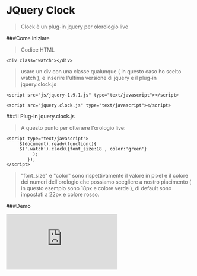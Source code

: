 # JQuery Clock

>Clock è un plug-in jquery per olorologio live

###Come iniziare

>Codice HTML

    <div class="watch"></div>



>usare un div con una classe qualunque ( in questo caso ho scelto watch ), e inserire l'ultima versione di jquery e il plug-in jquery.clock.js

    <script src="js/jquery-1.9.1.js" type="text/javascript"></script>
     
    <script src="jquery.clock.js" type="text/javascript"></script>
     
###Il Plug-in jquery.clock.js     
>A questo punto per ottenere l'orologio live:

    <script type="text/javascript">
         $(document).ready(function(){
         $('.watch').clock({font_size:18 , color:'green'}
              );
            });
    </script>
    
> "font_size" e "color" sono rispettivamente il valore in pixel e il colore dei numeri dell'orologio che possiamo scegliere a nostro piacimento ( in questo esempio sono 18px e colore verde ), di default sono impostati a 22px e colore rosso.

###Demo
 
 <iframe src="http://micheledefalco.altervista.org/github/clock/clock.html" style="border:none;">
</iframe>    


